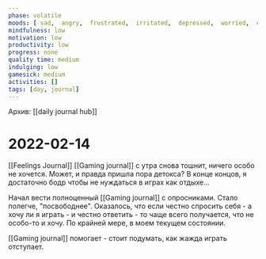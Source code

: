 ```yaml
---
phase: volatile
moods: [ sad,  angry,  frustrated,  irritated,  depressed,  worried,  content,  agitated,  aggravated, ]
mindfulness: low
motivation: low
productivity: low
progress: none
quality time: medium
indulging: low
gamesick: medium
activities: []
tags: [day, journal]
---
```

Архив: [[daily journal hub]]
# 2022-02-14
[[Feelings Journal]] [[Gaming journal]] с утра снова тошнит, ничего особо не хочется. Может, и правда пришла пора детокса? В конце концов, я достаточно бодр чтобы не нуждаться в играх как отдыхе...

Начал вести полноценный [[Gaming journal]] с опросниками. Стало полегче, "посвободнее". Оказалось, что если честно спросить себя - а хочу ли я играть - и честно ответить - то чаще всего получается, что не особо-то и хочу. По крайней мере, в моем текущем состоянии.

[[Gaming journal]] помогает - стоит подумать, как жажда играть отступает. 

